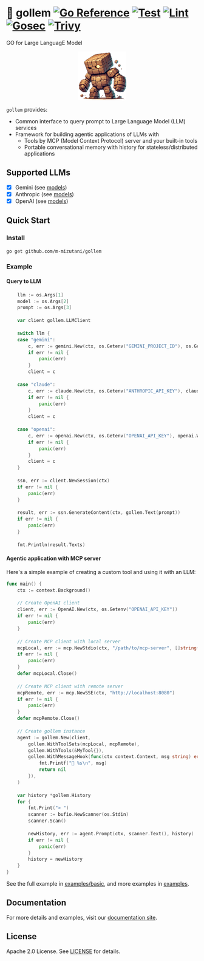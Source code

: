 # 🤖 gollem [![Go Reference](https://pkg.go.dev/badge/github.com/m-mizutani/gollem.svg)](https://pkg.go.dev/github.com/m-mizutani/gollem) [![Test](https://github.com/m-mizutani/gollem/actions/workflows/test.yml/badge.svg)](https://github.com/m-mizutani/gollem/actions/workflows/test.yml) [![Lint](https://github.com/m-mizutani/gollem/actions/workflows/lint.yml/badge.svg)](https://github.com/m-mizutani/gollem/actions/workflows/lint.yml) [![Gosec](https://github.com/m-mizutani/gollem/actions/workflows/gosec.yml/badge.svg)](https://github.com/m-mizutani/gollem/actions/workflows/gosec.yml) [![Trivy](https://github.com/m-mizutani/gollem/actions/workflows/trivy.yml/badge.svg)](https://github.com/m-mizutani/gollem/actions/workflows/trivy.yml)

GO for Large LanguagE Model

<p align="center">
  <img src="./doc/images/logo.png" height="128" />
</p>


`gollem` provides:
- Common interface to query prompt to Large Language Model (LLM) services
- Framework for building agentic applications of LLMs with
  - Tools by MCP (Model Context Protocol) server and your built-in tools
  - Portable conversational memory with history for stateless/distributed applications

## Supported LLMs

- [x] Gemini (see [models](https://ai.google.dev/gemini-api/docs/models?hl=ja))
- [x] Anthropic (see [models](https://docs.anthropic.com/en/docs/about-claude/models/all-models))
- [x] OpenAI (see [models](https://platform.openai.com/docs/models))

## Quick Start

### Install

```bash
go get github.com/m-mizutani/gollem
```

### Example

#### Query to LLM

```go
	llm := os.Args[1]
	model := os.Args[2]
	prompt := os.Args[3]

	var client gollem.LLMClient

	switch llm {
	case "gemini":
		c, err := gemini.New(ctx, os.Getenv("GEMINI_PROJECT_ID"), os.Getenv("GEMINI_LOCATION"), gemini.WithModel(model))
		if err != nil {
			panic(err)
		}
		client = c

	case "claude":
		c, err := claude.New(ctx, os.Getenv("ANTHROPIC_API_KEY"), claude.WithModel(model))
		if err != nil {
			panic(err)
		}
		client = c

	case "openai":
		c, err := openai.New(ctx, os.Getenv("OPENAI_API_KEY"), openai.WithModel(model))
		if err != nil {
			panic(err)
		}
		client = c
	}

	ssn, err := client.NewSession(ctx)
	if err != nil {
		panic(err)
	}

	result, err := ssn.GenerateContent(ctx, gollem.Text(prompt))
	if err != nil {
		panic(err)
	}

	fmt.Println(result.Texts)
```

#### Agentic application with MCP server

Here's a simple example of creating a custom tool and using it with an LLM:

```go
func main() {
	ctx := context.Background()

	// Create OpenAI client
	client, err := OpenAI.New(ctx, os.Getenv("OPENAI_API_KEY"))
	if err != nil {
		panic(err)
	}

	// Create MCP client with local server
	mcpLocal, err := mcp.NewStdio(ctx, "/path/to/mcp-server", []string{}, mcp.WithEnvVars([]string{"MCP_ENV=test"}))
	if err != nil {
		panic(err)
	}
	defer mcpLocal.Close()

	// Create MCP client with remote server
	mcpRemote, err := mcp.NewSSE(ctx, "http://localhost:8080")
	if err != nil {
		panic(err)
	}
	defer mcpRemote.Close()

	// Create gollem instance
	agent := gollem.New(client,
		gollem.WithToolSets(mcpLocal, mcpRemote),
		gollem.WithTools(&MyTool{}),
		gollem.WithMessageHook(func(ctx context.Context, msg string) error {
			fmt.Printf("🤖 %s\n", msg)
			return nil
		}),
	)

	var history *gollem.History
	for {
		fmt.Print("> ")
		scanner := bufio.NewScanner(os.Stdin)
		scanner.Scan()

		newHistory, err := agent.Prompt(ctx, scanner.Text(), history)
		if err != nil {
			panic(err)
		}
		history = newHistory
	}
}
```

See the full example in [examples/basic](https://github.com/m-mizutani/gollem/tree/main/examples/basic), and more examples in [examples](https://github.com/m-mizutani/gollem/tree/main/examples).

## Documentation

For more details and examples, visit our [documentation site](https://github.com/m-mizutani/gollem/tree/main/doc).

## License

Apache 2.0 License. See [LICENSE](LICENSE) for details.